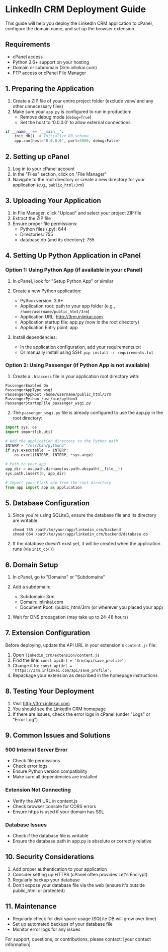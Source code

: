 # LinkedIn CRM Deployment Guide

This guide will help you deploy the LinkedIn CRM application to cPanel, configure the domain name, and set up the browser extension.

## Requirements

- cPanel access
- Python 3.6+ support on your hosting
- Domain or subdomain (3rm.inlinkai.com)
- FTP access or cPanel File Manager

## 1. Preparing the Application

1. Create a ZIP file of your entire project folder (exclude venv/ and any other unnecessary files)
2. Make sure your `app.py` is configured to run in production:
   - Remove debug mode (`debug=True`)
   - Set the host to '0.0.0.0' to allow external connections

```python
if __name__ == '__main__':
    init_db()  # Initialize DB schema
    app.run(host='0.0.0.0', port=5000, debug=False)
```

## 2. Setting up cPanel

1. Log in to your cPanel account
2. In the "Files" section, click on "File Manager"
3. Navigate to the root directory or create a new directory for your application (e.g., `public_html/3rm`)

## 3. Uploading Your Application

1. In File Manager, click "Upload" and select your project ZIP file
2. Extract the ZIP file
3. Ensure proper file permissions:
   - Python files (.py): 644
   - Directories: 755
   - database.db (and its directory): 755

## 4. Setting Up Python Application in cPanel

### Option 1: Using Python App (if available in your cPanel)

1. In cPanel, look for "Setup Python App" or similar
2. Create a new Python application:
   - Python version: 3.6+
   - Application root: path to your app folder (e.g., `/home/username/public_html/3rm`)
   - Application URL: http://3rm.inlinkai.com
   - Application startup file: app.py (now in the root directory)
   - Application Entry point: app

3. Install dependencies:
   - In the application configuration, add your requirements.txt
   - Or manually install using SSH: `pip install -r requirements.txt`

### Option 2: Using Passenger (if Python App is not available)

1. Create a `.htaccess` file in your application root directory with:

```
PassengerEnabled On
PassengerAppType wsgi
PassengerAppRoot /home/username/public_html/3rm
PassengerPython /usr/bin/python3
PassengerStartupFile passenger_wsgi.py
```

2. The `passenger_wsgi.py` file is already configured to use the app.py in the root directory:

```python
import sys, os
import importlib.util

# Add the application directory to the Python path
INTERP = "/usr/bin/python3"
if sys.executable != INTERP:
    os.execl(INTERP, INTERP, *sys.argv)

# Path to your app
app_dir = os.path.dirname(os.path.abspath(__file__))
sys.path.insert(0, app_dir)

# Import your Flask app from the root directory
from app import app as application
```

## 5. Database Configuration

1. Since you're using SQLite3, ensure the database file and its directory are writable:
   ```
   chmod 755 /path/to/your/app/linkedin_crm/backend
   chmod 664 /path/to/your/app/linkedin_crm/backend/database.db
   ```

2. If the database doesn't exist yet, it will be created when the application runs (via `init_db()`)

## 6. Domain Setup

1. In cPanel, go to "Domains" or "Subdomains"
2. Add a subdomain:
   - Subdomain: 3rm
   - Domain: inlinkai.com
   - Document Root: /public_html/3rm (or wherever you placed your app)

3. Wait for DNS propagation (may take up to 24-48 hours)

## 7. Extension Configuration

Before deploying, update the API URL in your extension's `content.js` file:

1. Open `linkedin_crm/extension/content.js`
2. Find the line: `const apiUrl = '3rm/api/save_profile';`
3. Change it to: `const apiUrl = 'https://3rm.inlinkai.com/api/save_profile';`
4. Repackage your extension as described in the homepage instructions

## 8. Testing Your Deployment

1. Visit http://3rm.inlinkai.com
2. You should see the LinkedIn CRM homepage
3. If there are issues, check the error logs in cPanel (under "Logs" or "Error Log")

## 9. Common Issues and Solutions

### 500 Internal Server Error

- Check file permissions
- Check error logs
- Ensure Python version compatibility
- Make sure all dependencies are installed

### Extension Not Connecting

- Verify the API URL in content.js
- Check browser console for CORS errors
- Ensure https is used if your domain has SSL

### Database Issues

- Check if the database file is writable
- Ensure the database path in app.py is absolute or correctly relative

## 10. Security Considerations

1. Add proper authentication to your application
2. Consider setting up HTTPS (cPanel often provides Let's Encrypt)
3. Regularly backup your database
4. Don't expose your database file via the web (ensure it's outside public_html or protected)

## 11. Maintenance

- Regularly check for disk space usage (SQLite DB will grow over time)
- Set up automated backups of your database file
- Monitor error logs for any issues

For support, questions, or contributions, please contact: [your contact information] 